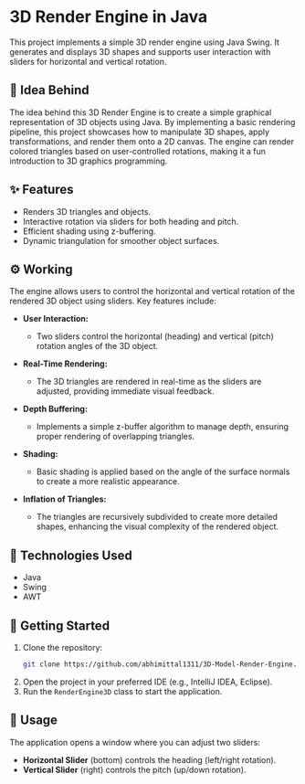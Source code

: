 # 3D Render Engine in Java
This project implements a simple 3D render engine using Java Swing. It generates and displays 3D shapes and supports user interaction with sliders for horizontal and vertical rotation.

## 🎯 Idea Behind
The idea behind this 3D Render Engine is to create a simple graphical representation of 3D objects using Java. By implementing a basic rendering pipeline, this project showcases how to manipulate 3D shapes, apply transformations, and render them onto a 2D canvas. The engine can render colored triangles based on user-controlled rotations, making it a fun introduction to 3D graphics programming.

## ✨ Features
- Renders 3D triangles and objects.
- Interactive rotation via sliders for both heading and pitch.
- Efficient shading using z-buffering.
- Dynamic triangulation for smoother object surfaces.

## ⚙️ Working
The engine allows users to control the horizontal and vertical rotation of the rendered 3D object using sliders. Key features include:

- **User Interaction:** 
  - Two sliders control the horizontal (heading) and vertical (pitch) rotation angles of the 3D object.

- **Real-Time Rendering:**
  - The 3D triangles are rendered in real-time as the sliders are adjusted, providing immediate visual feedback.

- **Depth Buffering:**
  - Implements a simple z-buffer algorithm to manage depth, ensuring proper rendering of overlapping triangles.

- **Shading:**
  - Basic shading is applied based on the angle of the surface normals to create a more realistic appearance.

- **Inflation of Triangles:**
  - The triangles are recursively subdivided to create more detailed shapes, enhancing the visual complexity of the rendered object.

## 🔧 Technologies Used
- Java
- Swing
- AWT

## 📂 Getting Started

1. Clone the repository:
   ```bash
   git clone https://github.com/abhimittal1311/3D-Model-Render-Engine.git
   ```
2. Open the project in your preferred IDE (e.g., IntelliJ IDEA, Eclipse).
3. Run the `RenderEngine3D` class to start the application.

## 🚀 Usage

The application opens a window where you can adjust two sliders:
- **Horizontal Slider** (bottom) controls the heading (left/right rotation).
- **Vertical Slider** (right) controls the pitch (up/down rotation).

